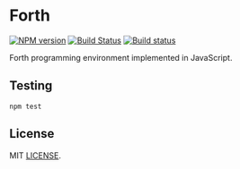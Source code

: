 # Forth
[![NPM version](https://img.shields.io/npm/v/forth.svg)](https://www.npmjs.org/package/forth) [![Build Status](https://travis-ci.org/drom/forth.svg?branch=master)](https://travis-ci.org/drom/forth) [![Build status](https://ci.appveyor.com/api/projects/status/xw04eu1fa8ng167h?svg=true)](https://ci.appveyor.com/project/drom/forth)

Forth programming environment implemented in JavaScript.

## Testing
`npm test`

## License
MIT [LICENSE](https://github.com/drom/forth/blob/master/LICENSE).
